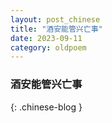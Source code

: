 ```yaml
---
layout: post_chinese
title: "酒安能管兴亡事"
date: 2023-09-11
category: oldpoem
---
```


### 酒安能管兴亡事
{: .chinese-blog }